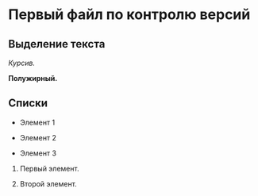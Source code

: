 # Первый файл по контролю версий

## Выделение текста

*Курсив.*

**Полужирный.**

## Списки

* Элемент 1

* Элемент 2

* Элемент 3

1. Первый элемент.

2. Второй элемент.
